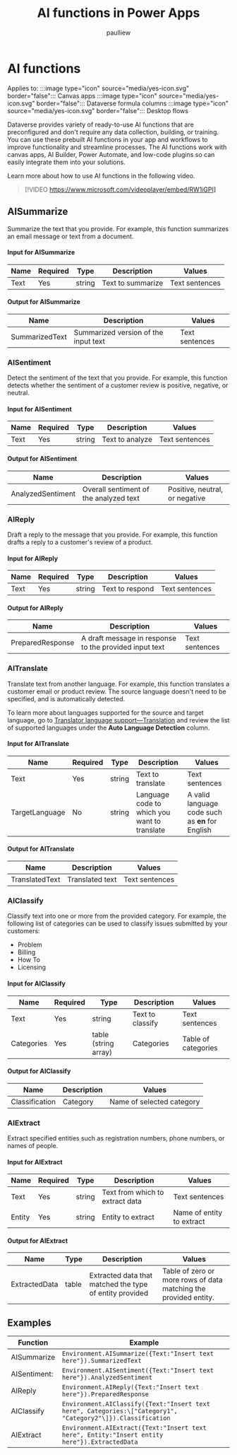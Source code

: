 ﻿---
title: AI functions in Power Apps
description: Reference information including syntax and examples for the AISummarize, AISentiment, AIReply, AITranslate, AIClassify, and AIExtract functions.
author: paulliew
ms.topic: reference
ms.custom: canvas
ms.reviewer: mkaur
ms.date: 3/1/2024
ms.subservice: power-fx
ms.author: paulliew
search.audienceType:
  - maker
contributors:
  - paulliew
  - mduelae
---

# AI functions

Applies to: :::image type="icon" source="media/yes-icon.svg" border="false"::: Canvas apps :::image type="icon" source="media/yes-icon.svg" border="false"::: Dataverse formula columns :::image type="icon" source="media/yes-icon.svg" border="false"::: Desktop flows 

Dataverse provides variety of ready-to-use AI functions that are preconfigured and don't require any data collection, building, or training. You can use these prebuilt AI functions in your app and workflows to improve functionality and streamline processes. The AI functions work with canvas apps, AI Builder, Power Automate, and low-code plugins so can easily integrate them into your solutions.

Learn more about how to use AI functions in the following video.

> [!VIDEO https://www.microsoft.com/videoplayer/embed/RW1iGPI]


## AISummarize

Summarize the text that you provide. For example, this function summarizes an email message or text from a document.

#### Input for AISummarize

| **Name** | **Required** | **Type** | **Description**   | **Values**     |
|----------|--------------|----------|-------------------|----------------|
| Text     | Yes          | string   | Text to summarize | Text sentences |

#### Output for AISummarize

| **Name**       | **Description**                      | **Values**     |
|----------------|--------------------------------------|----------------|
| SummarizedText | Summarized version of the input text | Text sentences |

### AISentiment

Detect the sentiment of the text that you provide. For example, this function detects whether the sentiment of a customer review is positive, negative, or neutral.

#### Input for AISentiment

| **Name** | **Required** | **Type** | **Description** | **Values**     |
|----------|--------------|----------|-----------------|----------------|
| Text     | Yes          | string   | Text to analyze | Text sentences |

#### Output for AISentiment

| **Name**          | **Description**                        | **Values**                     |
|-------------------|----------------------------------------|--------------------------------|
| AnalyzedSentiment | Overall sentiment of the analyzed text | Positive, neutral, or negative |

### AIReply

Draft a reply to the message that you provide. For example, this function drafts a reply to a customer's review of a product.

#### Input for AIReply

| **Name** | **Required** | **Type** | **Description** | **Values**     |
|----------|--------------|----------|-----------------|----------------|
| Text     | Yes          | string   | Text to respond | Text sentences |

#### Output for AIReply

| **Name**         | **Description**                                        | **Values**     |
|------------------|--------------------------------------------------------|----------------|
| PreparedResponse | A draft message in response to the provided input text | Text sentences |

### AITranslate

Translate text from another language. For example, this function translates a customer email or product review. The source language doesn't need to be specified, and is automatically detected.

To learn more about languages supported for the source and target language, go to [Translator language support—Translation](/ai-services/translator/language-support#translation) and review the list of supported languages under the **Auto Language Detection** column.

#### Input for AITranslate

| **Name**       | **Required** | **Type** | **Description**                              | **Values**                                       |
|----------------|--------------|----------|----------------------------------------------|--------------------------------------------------|
| Text           | Yes          | string   | Text to translate                            | Text sentences                                   |
| TargetLanguage | No           | string   | Language code to which you want to translate | A valid language code such as **en** for English |

#### Output for AITranslate

| **Name**       | **Description** | **Values**     |
|----------------|-----------------|----------------|
| TranslatedText | Translated text | Text sentences |

### AIClassify

Classify text into one or more from the provided category. For example, the following list of categories can be used to classify issues submitted by your customers:

- Problem
- Billing
- How To
- Licensing

#### Input for AIClassify

| **Name**   | **Required** | **Type**             | **Description**  | **Values**          |
|------------|--------------|----------------------|------------------|---------------------|
| Text       | Yes          | string               | Text to classify | Text sentences      |
| Categories | Yes          | table (string array) | Categories       | Table of categories |

#### Output for AIClassify

| **Name**       | **Description** | **Values**                |
|----------------|-----------------|---------------------------|
| Classification | Category        | Name of selected category |

### AIExtract

Extract specified entities such as registration numbers, phone numbers, or names of people.

#### Input for AIExtract

| **Name** | **Required** | **Type** | **Description**                 | **Values**                |
|----------|--------------|----------|---------------------------------|---------------------------|
| Text     | Yes          | string   | Text from which to extract data | Text sentences            |
| Entity   | Yes          | string   | Entity to extract               | Name of entity to extract |

#### Output for AIExtract

| **Name**      | **Type** | **Description**                                         | **Values**                                                    |
|---------------|----------|---------------------------------------------------------|---------------------------------------------------------------|
| ExtractedData | table    | Extracted data that matched the type of entity provided | Table of zero or more rows of data matching the provided entity. |

## Examples

| Function     | Example                                                                                                   |
|--------------|-----------------------------------------------------------------------------------------------------------|
| AISummarize  |    ```Environment.AISummarize({Text:"Insert text here"}).SummarizedText ```                                      |
| AISentiment: |  ```Environment.AISentiment({Text:"Insert text here"}).AnalyzedSentiment ```                                      |
| AIReply      |  ```Environment.AIReply({Text:"Insert text here"}).PreparedResponse ```                                           |
| AIClassify   |  ```Environment.AIClassify({Text:"Insert text here", Categories:\["Category1", "Category2"\]}).Classification ``` |
| AIExtract    |  ```Environment.AIExtract({Text:"Insert text here", Entity:"Insert entity here"}).ExtractedData ```               |
